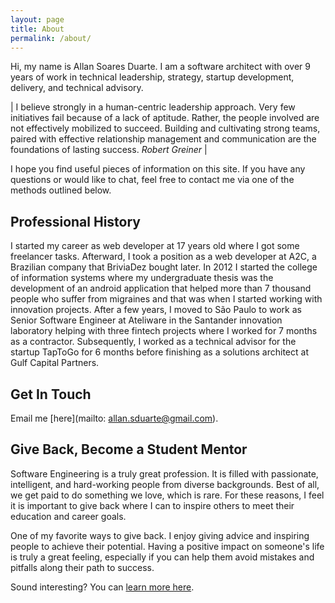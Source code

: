 ```yaml
---
layout: page
title: About
permalink: /about/
---
```


Hi, my name is Allan Soares Duarte. I am a software architect with over 9 years of work in technical leadership, strategy, startup development, delivery, and technical advisory.

| I believe strongly in a human-centric leadership approach. Very few initiatives fail because of a lack of aptitude. Rather, the people involved are not effectively mobilized to succeed. Building and cultivating strong teams, paired with effective relationship management and communication are the foundations of lasting success.
_Robert Greiner_ |

I hope you find useful pieces of information on this site. If you have any questions or would like to chat, feel free to contact me via one of the methods outlined below.

## Professional History

I started my career as web developer at 17 years old where I got some freelancer tasks. Afterward, I took a position as a web developer at A2C, a Brazilian company that BriviaDez bought later. In 2012 I started the college of information systems where my undergraduate thesis was the development of an android application that helped more than 7 thousand people who suffer from migraines and that was when I started working with innovation projects. After a few years, I moved to São Paulo to work as Senior Software Engineer at Ateliware in the Santander innovation laboratory helping with three fintech projects where I worked for 7 months as a contractor. Subsequently, I worked as a technical advisor for the startup TapToGo for 6 months before finishing as a solutions architect at Gulf Capital Partners.

## Get In Touch

Email me [here](mailto: allan.sduarte@gmail.com).

## Give Back, Become a Student Mentor

Software Engineering is a truly great profession. It is filled with passionate, intelligent, and hard-working people from diverse backgrounds. Best of all, we get paid to do something we love, which is rare. For these reasons, I feel it is important to give back where I can to inspire others to meet their education and career goals.

One of my favorite ways to give back. I enjoy giving advice and inspiring people to achieve their potential. Having a positive impact on someone's life is truly a great feeling, especially if you can help them avoid mistakes and pitfalls along their path to success.

Sound interesting?  You can [learn more here](http://mentora.webflow.io/).
